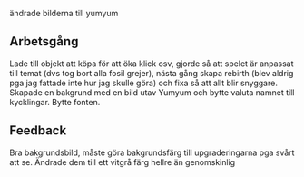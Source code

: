 ändrade bilderna till yumyum

## Arbetsgång
Lade till objekt att köpa för att öka klick osv, gjorde så att spelet är anpassat till temat (dvs tog bort alla fosil grejer), nästa gång skapa rebirth (blev aldrig pga jag fattade inte hur jag skulle göra)  och fixa så att allt blir snyggare. Skapade en bakgrund med en bild utav Yumyum och bytte valuta namnet till kycklingar. Bytte fonten.


## Feedback
Bra bakgrundsbild, måste göra bakgrundsfärg till upgraderingarna pga svårt att se. Ändrade dem till ett vitgrå färg hellre än genomskinlig